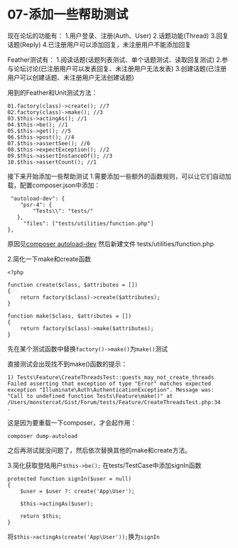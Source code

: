 # 07-添加一些帮助测试
现在论坛的功能有：
1.用户登录、注册(Auth、User)
2.话题功能(Thread)
3.回复话题(Reply)
4.已注册用户可以添加回复，未注册用户不能添加回复

Feather测试有：
1.阅读话题(话题列表测试、单个话题测试、读取回复测试)
2.参与论坛讨论(已注册用户可以发表回复、未注册用户无法发表)
3.创建话题(已注册用户可以创建话题、未注册用户无法创建话题)

用到的Feather和Unit测试方法：

```
01.factory(class)->create(); //7
02.factory(class)->make(); //3
03.$this->actingAs(); //1
04.$this->be(); //1
05.$this->get(); //5
06.$this->post(); //4
07.$this->assertSee(); //6
08.$this->expectException(); //2
09.$this->assertInstanceOf(); //3
10.$this->assertCount(); //1
```

接下来开始添加一些帮助测试
1.需要添加一些额外的函数规则，可以让它们自动加载，配置composer.json中添加：

```
 "autoload-dev": {
    "psr-4": {
        "Tests\\": "tests/"
   },
     "files": ["tests/utilities/function.php"]
},
```
原因见[composer autoload-dev](https://docs.phpcomposer.com/04-schema.html)
然后新建文件 tests/utilities/function.php

2.简化一下make和create函数

```
<?php

function create($class, $attributes = [])
{
	return factory($class)->create($attributes);
}

function make($class, $attributes = [])
{
	return factory($class)->make($attributes);
}
```
先在某个测试函数中替换`factory()->make()`为`make()`测试

直接测试会出现找不到make()函数的提示：

```
1) Tests\Feature\CreateThreadsTest::guests_may_not_create_threads
Failed asserting that exception of type "Error" matches expected exception "Illuminate\Auth\AuthenticationException". Message was: "Call to undefined function Tests\Feature\make()" at
/Users/monstercat/Gist/Forum/tests/Feature/CreateThreadsTest.php:34
.
```
这是因为要重载一下composer，才会起作用：

```
composer dump-autoload
```
之后再测试就没问题了，然后依次替换其他的make和create方法。

3.简化获取登陆用户`$this->be();`
在tests/TestCase中添加signIn函数

```
protected function signIn($user = null)
{
	$user = $user ?: create('App\User');

	$this->actingAs($user);

	return $this;
}
```
将`$this->actingAs(create('App\User'));`换为`signIn`



